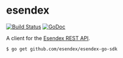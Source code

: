 # esendex

[![Build Status](https://travis-ci.org/esendex/esendex-go-sdk.svg)](https://travis-ci.org/esendex/esendex-go-sdk) [![GoDoc](https://godoc.org/github.com/esendex/esendex-go-sdk?status.svg)](https://godoc.org/github.com/esendex/esendex-go-sdk)

A client for the [Esendex REST API][esendex].

``` bash
$ go get github.com/esendex/esendex-go-sdk
```

[esendex]: http://developers.esendex.com/APIs/REST-API
